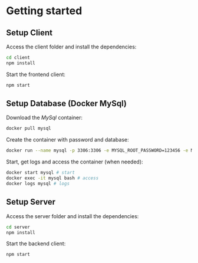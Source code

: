 # Getting started

## Setup Client

Access the client folder and install the dependencies:
```bash
cd client
npm install
```

Start the frontend client:
```bash
npm start
```

## Setup Database (Docker MySql)

Download the _MySql_ container:
```bash
docker pull mysql
```

Create the container with password and database:
```bash
docker run --name mysql -p 3306:3306 -e MYSQL_ROOT_PASSWORD=123456 -e MYSQL_DATABASE=awschallenge -d mysql
``` 

Start, get logs and access the container (when needed):

```bash
docker start mysql # start
docker exec -it mysql bash # access
docker logs mysql # logs
```

## Setup Server

Access the server folder and install the dependencies:
```bash
cd server
npm install
```

Start the backend client:
```bash
npm start
```